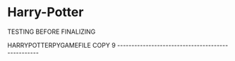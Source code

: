 # Harry-Potter

TESTING BEFORE FINALIZING

HARRYPOTTERPYGAMEFILE COPY 9 --------------------------------------------------
